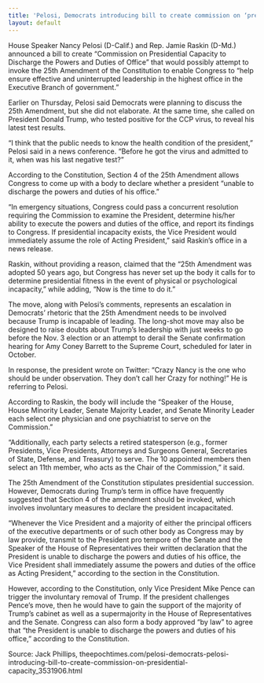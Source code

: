 ```yaml
---
title: 'Pelosi, Democrats introducing bill to create commission on ‘presidential capacity’'
layout: default
---
```


House Speaker Nancy Pelosi (D-Calif.) and Rep. Jamie Raskin (D-Md.) announced a bill to create “Commission on Presidential Capacity to Discharge the Powers and Duties of Office” that would possibly attempt to invoke the 25th Amendment of the Constitution to enable Congress to “help ensure effective and uninterrupted leadership in the highest office in the Executive Branch of government.”

Earlier on Thursday, Pelosi said Democrats were planning to discuss the 25th Amendment, but she did not elaborate. At the same time, she called on President Donald Trump, who tested positive for the CCP virus, to reveal his latest test results.

“I think that the public needs to know the health condition of the president,” Pelosi said in a news conference. “Before he got the virus and admitted to it, when was his last negative test?”

According to the Constitution, Section 4 of the 25th Amendment allows Congress to come up with a body to declare whether a president “unable to discharge the powers and duties of his office.”

“In emergency situations, Congress could pass a concurrent resolution requiring the Commission to examine the President, determine his/her ability to execute the powers and duties of the office, and report its findings to Congress. If presidential incapacity exists, the Vice President would immediately assume the role of Acting President,” said Raskin’s office in a news release.

Raskin, without providing a reason, claimed that the “25th Amendment was adopted 50 years ago, but Congress has never set up the body it calls for to determine presidential fitness in the event of physical or psychological incapacity,” while adding, “Now is the time to do it.”

The move, along with Pelosi’s comments, represents an escalation in Democrats’ rhetoric that the 25th Amendment needs to be involved because Trump is incapable of leading. The long-shot move may also be designed to raise doubts about Trump’s leadership with just weeks to go before the Nov. 3 election or an attempt to derail the Senate confirmation hearing for Amy Coney Barrett to the Supreme Court, scheduled for later in October.

In response, the president wrote on Twitter: “Crazy Nancy is the one who should be under observation. They don’t call her Crazy for nothing!” He is referring to Pelosi.

According to Raskin, the body will include the “Speaker of the House, House Minority Leader, Senate Majority Leader, and Senate Minority Leader each select one physician and one psychiatrist to serve on the Commission.”

“Additionally, each party selects a retired statesperson (e.g., former Presidents, Vice Presidents, Attorneys and Surgeons General, Secretaries of State, Defense, and Treasury) to serve. The 10 appointed members then select an 11th member, who acts as the Chair of the Commission,” it said.

The 25th Amendment of the Constitution stipulates presidential succession. However, Democrats during Trump’s term in office have frequently suggested that Section 4 of the amendment should be invoked, which involves involuntary measures to declare the president incapacitated.

“Whenever the Vice President and a majority of either the principal officers of the executive departments or of such other body as Congress may by law provide, transmit to the President pro tempore of the Senate and the Speaker of the House of Representatives their written declaration that the President is unable to discharge the powers and duties of his office, the Vice President shall immediately assume the powers and duties of the office as Acting President,” according to the section in the Constitution.

However, according to the Constitution, only Vice President Mike Pence can trigger the involuntary removal of Trump. If the president challenges Pence’s move, then he would have to gain the support of the majority of Trump’s cabinet as well as a supermajority in the House of Representatives and the Senate. Congress can also form a body approved “by law” to agree that “the President is unable to discharge the powers and duties of his office,” according to the Constitution.

Source: Jack Phillips, theepochtimes.com/pelosi-democrats-pelosi-introducing-bill-to-create-commission-on-presidential-capacity\_3531906.html